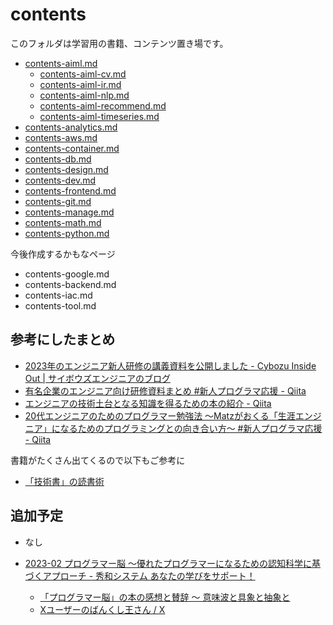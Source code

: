 # contents

このフォルダは学習用の書籍、コンテンツ置き場です。

- [contents-aiml.md](./contents-aiml.md)
  - [contents-aiml-cv.md](./contents-aiml-cv.md)
  - [contents-aiml-ir.md](./contents-aiml-ir.md)
  - [contents-aiml-nlp.md](./contents-aiml-nlp.md)
  - [contents-aiml-recommend.md](./contents-aiml-recommend.md)
  - [contents-aiml-timeseries.md](./contents-aiml-timeseries.md)
- [contents-analytics.md](./contents-analytics.md)
- [contents-aws.md](./contents-aws.md)
- [contents-container.md](./contents-container.md)
- [contents-db.md](./contents-db.md)
- [contents-design.md](./contents-design.md)
- [contents-dev.md](./contents-dev.md)
- [contents-frontend.md](./contents-frontend.md)
- [contents-git.md](./contents-git.md)
- [contents-manage.md](./contents-manage.md)
- [contents-math.md](./contents-math.md)
- [contents-python.md](./contents-python.md)

今後作成するかもなページ

- contents-google.md
- contents-backend.md
- contents-iac.md
- contents-tool.md

## 参考にしたまとめ

- [2023年のエンジニア新人研修の講義資料を公開しました - Cybozu Inside Out | サイボウズエンジニアのブログ](https://blog.cybozu.io/entry/2023/07/14/170000)
- [有名企業のエンジニア向け研修資料まとめ #新人プログラマ応援 - Qiita](https://qiita.com/KNR109/items/f3268b311e11d5b821c0)
- [エンジニアの技術土台となる知識を得るための本の紹介 - Qiita](https://qiita.com/newta/items/4dfbd7ecf86ef74e70dd)
- [20代エンジニアのためのプログラマー勉強法 ～Matzがおくる「生涯エンジニア」になるためのプログラミングとの向き合い方～ #新人プログラマ応援 - Qiita](https://qiita.com/miyashiiii/items/ec19a1b50308133e528e)

書籍がたくさん出てくるので以下もご参考に

- [「技術書」の読書術](https://www.amazon.co.jp/dp/4798171549)

## 追加予定

- なし

- [2023-02 プログラマー脳 ～優れたプログラマーになるための認知科学に基づくアプローチ - 秀和システム あなたの学びをサポート！](https://www.shuwasystem.co.jp/book/9784798068534.html)
    - [「プログラマー脳」の本の感想と賛辞 〜 意味波と具象と抽象と](https://zenn.dev/339/articles/83caa21b9ad736)
    - [Xユーザーのばんくし王さん / X](https://twitter.com/vaaaaanquish/status/1661237308505604097)